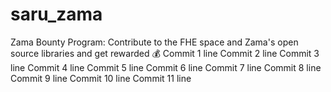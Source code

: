 # saru_zama
Zama Bounty Program: Contribute to the FHE space and Zama's open source libraries and get rewarded 💰
Commit 1 line
Commit 2 line
Commit 3 line
Commit 4 line
Commit 5 line
Commit 6 line
Commit 7 line
Commit 8 line
Commit 9 line
Commit 10 line
Commit 11 line
